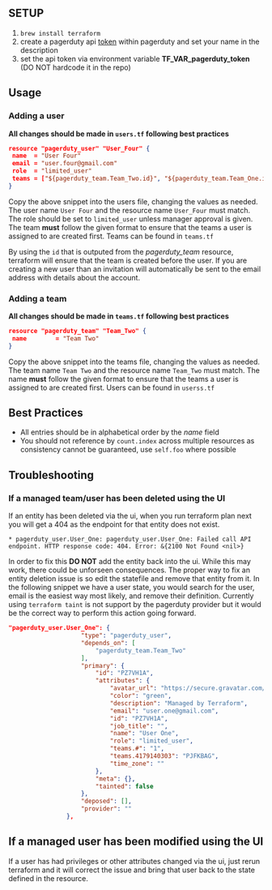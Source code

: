 ## SETUP

1. `brew install terraform`
2. create a pagerduty api [token][1] within pagerduty and set your name in the description
3. set the api token via environment variable **TF_VAR_pagerduty_token** (DO NOT hardcode it in the repo)

## Usage

### Adding a user

 **All changes should be made in `users.tf` following best practices**

 ```json
 resource "pagerduty_user" "User_Four" {
  name  = "User Four"
  email = "user.four@gmail.com"
  role  = "limited_user"
  teams = ["${pagerduty_team.Team_Two.id}", "${pagerduty_team.Team_One.id}"]
}
```

Copy the above snippet into the users file, changing the values as needed. The user name `User Four` and the resource name `User_Four` must match. The role should be set to `limited_user` unless manager approval is given. The team **must** follow the given format to ensure that the teams a user is assigned to are created first. Teams can be found in `teams.tf`

By using the `id` that is outputed from the *pagerduty_team* resource, terraform will ensure that the team is created before the user. If you are creating a new user than an invitation will automatically be sent to the email address with details about the account.

### Adding a team

 **All changes should be made in `teams.tf` following best practices**

 ```json
 resource "pagerduty_team" "Team_Two" {
  name        = "Team Two"
}
```

Copy the above snippet into the teams file, changing the values as needed. The team name `Team Two` and the resource name `Team_Two` must match. The name **must** follow the given format to ensure that the teams a user is assigned to are created first. Users can be found in `userss.tf`


## Best Practices

- All entries should be in alphabetical order by the *name* field
- You should not reference by `count.index` across multiple resources as consistency cannot be guaranteed, use `self.foo` where possible

[1]: https://support.pagerduty.com/hc/en-us/articles/202829310-Generating-an-API-Key

## Troubleshooting

### If a managed team/user has been deleted using the UI

If an entity has been deleted via the ui, when you run terraform plan next you will get a 404 as the endpoint for that entity does not exist. 

`* pagerduty_user.User_One: pagerduty_user.User_One: Failed call API endpoint. HTTP response code: 404. Error: &{2100 Not Found <nil>}`

In order to fix this **DO NOT** add the entity back into the ui. While this may work, there could be unforseen consequences. The proper way to fix an entity deletion issue is so edit the statefile and remove that entity from it. In the following snippet we have a user state, you would search for the user, email is the easiest way most likely, and remove their definition. Currently using `terraform taint` is not support by the pagerduty provider but it would be the correct way to perform this action going forward.

```json
"pagerduty_user.User_One": {
                    "type": "pagerduty_user",
                    "depends_on": [
                        "pagerduty_team.Team_Two"
                    ],
                    "primary": {
                        "id": "PZ7VH1A",
                        "attributes": {
                            "avatar_url": "https://secure.gravatar.com/avatar/12bb8d6fee33b19874110c2e9ca5d58c.png?d=mm\u0026r=PG",
                            "color": "green",
                            "description": "Managed by Terraform",
                            "email": "user.one@gmail.com",
                            "id": "PZ7VH1A",
                            "job_title": "",
                            "name": "User One",
                            "role": "limited_user",
                            "teams.#": "1",
                            "teams.4179140303": "PJFKBAG",
                            "time_zone": ""
                        },
                        "meta": {},
                        "tainted": false
                    },
                    "deposed": [],
                    "provider": ""
                },
```

## If a managed user has been modified using the UI

If a user has had privileges or other attributes changed via the ui, just rerun terraform and it will correct the issue and bring that user back to the state defined in the resource. 
